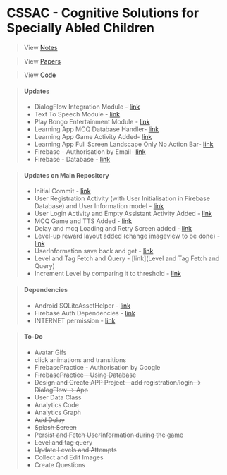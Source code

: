 # CSSAC - Cognitive Solutions for Specially Abled Children
> View [Notes](https://cssac.github.io/Documents/)

> View [Papers](https://cssac.github.io/Papers/)

> View [Code](https://github.com/CSSAC/)

> #### Updates
> + DialogFlow Integration Module - [link](https://github.com/CSSAC/DialogFlow_Integration)
> + Text To Speech Module - [link](https://github.com/CSSAC/TextToSpeechModule)
> + Play Bongo Entertainment Module - [link](https://github.com/CSSAC/Bongo)
> + Learning App MCQ Database Handler- [link](https://github.com/CSSAC/LearningApp/commit/69cf757cceaec62e5db2d4bf005155940b1f9763)
> + Learning App Game Activity Added- [link](https://github.com/CSSAC/LearningApp/commit/f40ba09f0354400cdc9fb656eab11b1b3f88d8b2)
> + Learning App Full Screen Landscape Only No Action Bar- [link](https://github.com/CSSAC/LearningApp/commit/774dffbaa9ec3203e7a0211333ebb81e4728e7e5)
> + Firebase - Authorisation by Email- [link](https://github.com/prrateekk/FirebasePractice)
> + Firebase - Database - [link](https://github.com/prrateekk/FirebasePractice/commit/eb01df513a82d3404620ff1061a1ae6d37beecd7)

> #### Updates on Main Repository
> + Initial Commit - [link](https://github.com/CSSAC/Karyo-Virtual-Assistant/commit/f47c1331779786624faf218c8d14bd6cf6e781fc)
> + User Registration Activity (with User Initialisation in Firebase Database) and User Information model - [link](https://github.com/CSSAC/Karyo-Virtual-Assistant/commit/00c8a2fb13d9250e8cdd7e7dc255835c741c7d1a)
> + User Login Activity and Empty Assistant Activity Added - [link](https://github.com/CSSAC/Karyo-Virtual-Assistant/commit/43648a79a7ebecf686af76e27f4dbe64b9ccb9c7)
> + MCQ Game and TTS Added - [link](https://github.com/CSSAC/Karyo-Virtual-Assistant/commit/d5449e878be1c864772ef2b4c0e97e84a178bb22)
> + Delay and mcq Loading and Retry Screen added - [link](https://github.com/CSSAC/Karyo-Virtual-Assistant/commit/f0238ea4c42697f47148353bae096ede1926329b) 
> + Level-up reward layout added (change imageview to be done) - [link](https://github.com/CSSAC/Karyo-Virtual-Assistant/commit/3d614a4764bad84c6fe9fd98a9836bd4e5fe7977)
> + UserInformation save back and get - [link](https://github.com/CSSAC/Karyo-Virtual-Assistant/commit/2121ebfa2286f62fba16343d9ac8123427af74e3)
> + Level and Tag Fetch and Query - [link](Level and Tag Fetch and Query)
> + Increment Level by comparing it to threshold - [link](https://github.com/CSSAC/Karyo-Virtual-Assistant/commit/8835ff94a27d43988818a581ccf13f9c8e938f9c)

> #### Dependencies
> + Android SQLiteAssetHelper - [link](https://github.com/jgilfelt/android-sqlite-asset-helper)
> + Firebase Auth Dependencies - [link](https://github.com/prrateekk/FirebasePractice/commit/dd06cb5a8af185cd8e66d41755583d6d5e212168)
> + INTERNET permission - [link](https://github.com/prrateekk/FirebasePractice/commit/ac3e212943336217da14f2a11708bfb5c80621c0)

> #### To-Do
> + Avatar Gifs
> + click animations and transitions
> + FirebasePractice - Authorisation by Google 
> + ~~FirebasePractice - Using Database~~
> + ~~Design and Create APP Project - add registration/login -> DialogFlow -> App~~
> + User Data Class
> + Analytics Code
> + Analytics Graph
> + ~~Add Delay~~
> + ~~Splash Screen~~
> + ~~Persist and Fetch UserInformation during the game~~
> + ~~Level and tag query~~
> + ~~Update Levels and Attempts~~
> + Collect and Edit Images
> + Create Questions